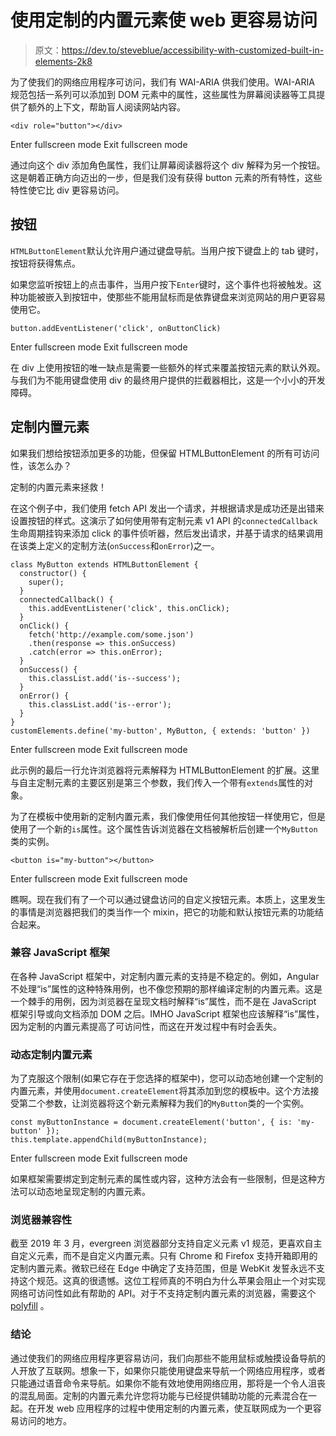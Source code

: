 # 使用定制的内置元素使 web 更容易访问

> 原文：<https://dev.to/steveblue/accessibility-with-customized-built-in-elements-2k8>

为了使我们的网络应用程序可访问，我们有 WAI-ARIA 供我们使用。WAI-ARIA 规范包括一系列可以添加到 DOM 元素中的属性，这些属性为屏幕阅读器等工具提供了额外的上下文，帮助盲人阅读网站内容。

```
<div role="button"></div> 
```

Enter fullscreen mode Exit fullscreen mode

通过向这个 div 添加角色属性，我们让屏幕阅读器将这个 div 解释为另一个按钮。这是朝着正确方向迈出的一步，但是我们没有获得 button 元素的所有特性，这些特性使它比 div 更容易访问。

## 按钮

`HTMLButtonElement`默认允许用户通过键盘导航。当用户按下键盘上的 tab 键时，按钮将获得焦点。

如果您监听按钮上的点击事件，当用户按下`Enter`键时，这个事件也将被触发。这种功能被嵌入到按钮中，使那些不能用鼠标而是依靠键盘来浏览网站的用户更容易使用它。

```
button.addEventListener('click', onButtonClick) 
```

Enter fullscreen mode Exit fullscreen mode

在 div 上使用按钮的唯一缺点是需要一些额外的样式来覆盖按钮元素的默认外观。与我们为不能用键盘使用 div 的最终用户提供的拦截器相比，这是一个小小的开发障碍。

## 定制内置元素

如果我们想给按钮添加更多的功能，但保留 HTMLButtonElement 的所有可访问性，该怎么办？

定制的内置元素来拯救！

在这个例子中，我们使用 fetch API 发出一个请求，并根据请求是成功还是出错来设置按钮的样式。这演示了如何使用带有定制元素 v1 API 的`connectedCallback`生命周期挂钩来添加 click 的事件侦听器，然后发出请求，并基于请求的结果调用在该类上定义的定制方法(`onSuccess`和`onError`)之一。

```
class MyButton extends HTMLButtonElement {
  constructor() {
    super();
  }
  connectedCallback() {
    this.addEventListener('click', this.onClick);
  }
  onClick() {
    fetch('http://example.com/some.json')
    .then(response => this.onSuccess)
    .catch(error => this.onError);
  }
  onSuccess() {
    this.classList.add('is--success');
  }
  onError() {
    this.classList.add('is--error');
  }
}
customElements.define('my-button', MyButton, { extends: 'button' }) 
```

Enter fullscreen mode Exit fullscreen mode

此示例的最后一行允许浏览器将元素解释为 HTMLButtonElement 的扩展。这里与自主定制元素的主要区别是第三个参数，我们传入一个带有`extends`属性的对象。

为了在模板中使用新的定制内置元素，我们像使用任何其他按钮一样使用它，但是使用了一个新的`is`属性。这个属性告诉浏览器在文档被解析后创建一个`MyButton`类的实例。

```
<button is="my-button"></button> 
```

Enter fullscreen mode Exit fullscreen mode

瞧啊。现在我们有了一个可以通过键盘访问的自定义按钮元素。本质上，这里发生的事情是浏览器把我们的类当作一个 mixin，把它的功能和默认按钮元素的功能结合起来。

### 兼容 JavaScript 框架

在各种 JavaScript 框架中，对定制内置元素的支持是不稳定的。例如，Angular 不处理“is”属性的这种特殊用例，也不像您预期的那样编译定制的内置元素。这是一个棘手的用例，因为浏览器在呈现文档时解释“is”属性，而不是在 JavaScript 框架引导或向文档添加 DOM 之后。IMHO JavaScript 框架也应该解释“is”属性，因为定制的内置元素提高了可访问性，而这在开发过程中有时会丢失。

### 动态定制内置元素

为了克服这个限制(如果它存在于您选择的框架中)，您可以动态地创建一个定制的内置元素，并使用`document.createElement`将其添加到您的模板中。这个方法接受第二个参数，让浏览器将这个新元素解释为我们的`MyButton`类的一个实例。

```
const myButtonInstance = document.createElement('button', { is: 'my-button' });
this.template.appendChild(myButtonInstance); 
```

Enter fullscreen mode Exit fullscreen mode

如果框架需要绑定到定制元素的属性或内容，这种方法会有一些限制，但是这种方法可以动态地呈现定制的内置元素。

### 浏览器兼容性

截至 2019 年 3 月，evergreen 浏览器部分支持自定义元素 v1 规范，更喜欢自主自定义元素，而不是自定义内置元素。只有 Chrome 和 Firefox 支持开箱即用的定制内置元素。微软已经在 Edge 中确定了支持范围，但是 WebKit 发誓永远不支持这个规范。这真的很遗憾。这位工程师真的不明白为什么苹果会阻止一个对实现网络可访问性如此有帮助的 API。对于不支持定制内置元素的浏览器，需要这个 [polyfill](https://github.com/ungap/custom-elements-builtin) 。

### 结论

通过使我们的网络应用程序更容易访问，我们向那些不能用鼠标或触摸设备导航的人开放了互联网。想象一下，如果你只能使用键盘来导航一个网络应用程序，或者只能通过语音命令来导航。如果你不能有效地使用网络应用，那将是一个令人沮丧的混乱局面。定制的内置元素允许您将功能与已经提供辅助功能的元素混合在一起。在开发 web 应用程序的过程中使用定制的内置元素，使互联网成为一个更容易访问的地方。